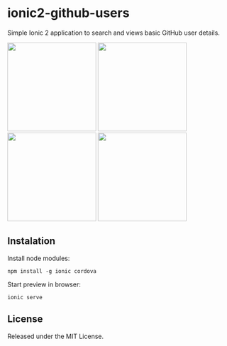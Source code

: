 # ionic2-github-users

Simple Ionic 2 application to search and views basic GitHub user details.

<img src="http://i.imgur.com/6sNHiRt.png" width="200"> <img src="http://i.imgur.com/ecmQh68.png" width="200"> <img src="http://i.imgur.com/1BK6AKI.png" width="200"> <img src="http://i.imgur.com/AhcrtQO.png" width="200">

## Instalation

Install node modules:

```
npm install -g ionic cordova
```

Start preview in browser:

```
ionic serve
```

## License

Released under the MIT License.